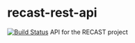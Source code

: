 # recast-rest-api 

[![Build Status](https://travis-ci.org/recast-hep/recast-rest-api.svg?branch=master)](https://travis-ci.org/recast-hep/recast-rest-api)
API for the RECAST project
